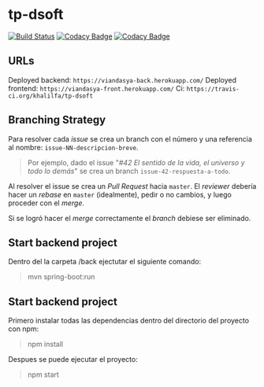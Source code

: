 # tp-dsoft
[![Build Status](https://travis-ci.org/khalilfa/tp-dsoft.svg?branch=master)](https://travis-ci.org/khalilfa/tp-dsoft)
[![Codacy Badge](https://api.codacy.com/project/badge/Grade/7690ba6968814fba9f0b125dbe50dc53)](https://www.codacy.com/manual/khalilfa/tp-dsoft?utm_source=github.com&amp;utm_medium=referral&amp;utm_content=khalilfa/tp-dsoft&amp;utm_campaign=Badge_Grade)
[![Codacy Badge](https://api.codacy.com/project/badge/Coverage/7690ba6968814fba9f0b125dbe50dc53)](https://www.codacy.com/manual/khalilfa/tp-dsoft?utm_source=github.com&utm_medium=referral&utm_content=khalilfa/tp-dsoft&utm_campaign=Badge_Coverage)

## URLs
Deployed backend: `https://viandasya-back.herokuapp.com/`
Deployed frontend: `https://viandasya-front.herokuapp.com/`
Ci: `https://travis-ci.org/khalilfa/tp-dsoft`

## Branching Strategy

Para resolver cada _issue_ se crea un branch con el número y una referencia al nombre: `issue-NN-descripcion-breve`.

> Por ejemplo, dado el issue "_#42 El sentido de la vida, el universo y todo lo demás_"
> se crea un branch `issue-42-respuesta-a-todo`.

Al resolver el issue se crea un _Pull Request_ hacia `master`. El _reviewer_ debería
hacer un _rebase_ en `master` (idealmente), pedir o no cambios, y luego proceder con
el _merge_.

Si se logró hacer el _merge_ correctamente el _branch_ debiese ser eliminado.

## Start backend project

Dentro del la carpeta /back ejectutar el siguiente comando: 
> mvn spring-boot:run

## Start backend project

Primero instalar todas las dependencias dentro del directorio del proyecto con npm:
> npm install

Despues se puede ejecutar el proyecto:
> npm start
